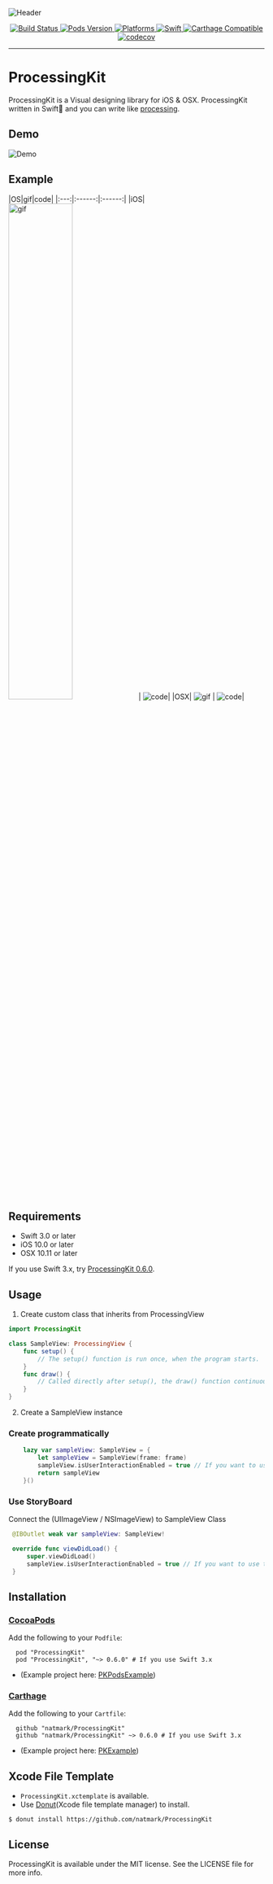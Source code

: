 ![Header](https://github.com/natmark/ProcessingKit/blob/master/Resources/ProcessingKit-Header.png?raw=true)

<p align="center">
    <a href="https://travis-ci.org/natmark/ProcessingKit">
        <img src="https://travis-ci.org/natmark/ProcessingKit.svg?branch=master"
             alt="Build Status">
    </a>
    <a href="https://cocoapods.org/pods/ProcessingKit">
        <img src="https://img.shields.io/cocoapods/v/ProcessingKit.svg?style=flat"
             alt="Pods Version">
    </a>
    <a href="https://github.com/natmark/ProcessingKit/">
        <img src="https://img.shields.io/cocoapods/p/ProcessingKit.svg?style=flat"
             alt="Platforms">
    </a>
    <a href="https://github.com/apple/swift">
        <img alt="Swift" src="https://img.shields.io/badge/swift-4.0-orange.svg">
    </a>
    <a href="https://github.com/Carthage/Carthage">
        <img src="https://img.shields.io/badge/Carthage-compatible-brightgreen.svg?style=flat"
             alt="Carthage Compatible">
    </a>
    <a href="https://codecov.io/gh/natmark/ProcessingKit">
        <img alt="codecov" src="https://codecov.io/gh/natmark/ProcessingKit/branch/master/graph/badge.svg">
    </a>
</p>

----------------

# ProcessingKit
ProcessingKit is a Visual designing library for iOS & OSX.
ProcessingKit written in Swift🐧 and you can write like [processing](https://github.com/processing/processing).

## Demo
![Demo](https://github.com/natmark/ProcessingKit/blob/master/Resources/demo.gif?raw=true)

## Example
|OS|gif|code| |:---:|:------:|:------:|
|iOS| <img src="https://raw.githubusercontent.com/natmark/ProcessingKit/master/Resources/iOS_Example.gif" alt="gif"  height="50%"> | ![code](https://raw.githubusercontent.com/natmark/ProcessingKit/master/Resources/iOS_ExampleCode.png)|
|OSX| ![gif](https://raw.githubusercontent.com/natmark/ProcessingKit/master/Resources/OSX_Example.gif) | ![code](https://raw.githubusercontent.com/natmark/ProcessingKit/master/Resources/OSX_ExampleCode.png)|

## Requirements
- Swift 3.0 or later
- iOS 10.0 or later
- OSX 10.11 or later

If you use Swift 3.x, try [ProcessingKit 0.6.0](https://github.com/natmark/ProcessingKit/releases/tag/0.6.0).

## Usage
1. Create custom class that inherits from ProcessingView

```Swift
import ProcessingKit

class SampleView: ProcessingView {
    func setup() {
        // The setup() function is run once, when the program starts.
    }
    func draw() {
        // Called directly after setup(), the draw() function continuously executes the lines of code contained inside its block until the program is stopped or noLoop() is called.
    }
}
```

2. Create a SampleView instance
### Create programmatically
```Swift
    lazy var sampleView: SampleView = {
        let sampleView = SampleView(frame: frame)
        sampleView.isUserInteractionEnabled = true // If you want to use touch events (default true)
        return sampleView
    }()
```

### Use StoryBoard

Connect the (UIImageView / NSImageView) to SampleView Class

```Swift
 @IBOutlet weak var sampleView: SampleView!

 override func viewDidLoad() {
     super.viewDidLoad()
     sampleView.isUserInteractionEnabled = true // If you want to use touch events (default true)
 }
```

## Installation

### [CocoaPods](http://cocoadocs.org/docsets/ProcessingKit/)
Add the following to your `Podfile`:
```
  pod "ProcessingKit"
  pod "ProcessingKit", "~> 0.6.0" # If you use Swift 3.x
```

- (Example project here: [PKPodsExample](https://github.com/natmark/PKPodsExample))

### [Carthage](https://github.com/Carthage/Carthage)
Add the following to your `Cartfile`:
```
  github "natmark/ProcessingKit"
  github "natmark/ProcessingKit" ~> 0.6.0 # If you use Swift 3.x
```

- (Example project here: [PKExample](https://github.com/natmark/PKExample))

## Xcode File Template
- `ProcessingKit.xctemplate` is available.
- Use [Donut](https://github.com/natmark/Donut)(Xcode file template manager) to install.

`$ donut install https://github.com/natmark/ProcessingKit`

## License
ProcessingKit is available under the MIT license. See the LICENSE file for more info.
